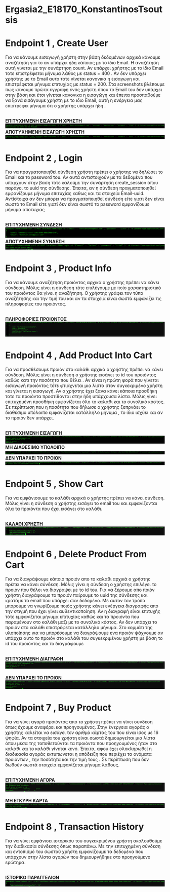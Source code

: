 # Ergasia2_E18170_KonstantinosTsoutsis
<h1>Endpoint 1 , Create User</h1>
<p>Για να κάνουμε εισαγωγή χρήστη στην βάση δεδομένων αρχικά κάνουμε αναζήτηση για το αν υπάρχει ήδη κάποιος με το ίδιο Email. Η αναζήτηση αυτή γίνεται με την συνάρτηση count. Αν υπάρχει χρήστης με το ίδιο Email τοτε επιστρέφεται μήνυμα λάθος με status = 400 . Αν δεν υπάρχει χρήστης με το Email αυτο τοτε γίνεται κανονικα η εισαγωγη και επιστρέφεται μήνυμα επιτυχίας με status = 200. Στα screenshots βλέπουμε πως κάνουμε πρώτα εγγραφη ενός χρήστη όπου το Email του δεν υπάρχει στην βάση και έτσι γίνεται κανονικα η εισαγώγη και έπειτα προσπαθούμε να ξανά εισάγουμε χρήστη με το ιδιο Email, αυτή η ενέργεια μας επιστρεφει μήνυμα ότι ο χρήστης υπάρχει ήδη .</p>
<br>
<b>ΕΠΙΤΥΧΗΜΕΝΗ ΕΙΣΑΓΩΓΗ ΧΡΗΣΤΗ</b>
<img src="screens/1.CreateOK.png">
<br>
<b>ΑΠΟΤΥΧΗΜΕΝΗ ΕΙΣΑΓΩΓΗ ΧΡΗΣΤΗ</b>
 <img src="screens/1.CreateFAIL.png">
 
 <h1>Endpoint 2 , Login</h1>
 <p>Για να πραγματοποιηθεί σύνδεση χρήστη πρέπει ο χρήστης να δηλώσει το Email και το password του. Αν αυτά αντιστοιχούν με τα δεδομένα που υπάρχουν στην βαση τότε καλούμε την συνάρτηση create_session όπου παράγει το uuid της σύνδεσης. Έπειτα, αν η σύνδεση πραγματοποιηθεί εμφανίζουμε μήνυμα επιτυχίας καθως και τα στοιχεία Email-uuid. Αντίστοιχα αν δεν μπορει να πραγματοποιηθεί σύνδεση είτε γιατι δεν είναι σωστό το Email είτε γιατί δεν είναι σωστό το password εμφανίζουμε μήνυμα αποτυχιας</p>
<br>
<b>ΕΠΙΤΥΧΗΜΕΝΗ ΣΥΝΔΕΣΗ</b>
<img src="screens/2.loginOk.png">
<br>
<b>ΑΠΟΤΥΧΗΜΕΝΗ ΣΥΝΔΕΣΗ</b>
 <img src="screens/2.logkinWrongEmail.png">  
 
 <h1>Endpoint 3 , Product Info</h1>
 <p>Για να κάνουμε αναζήτηση προιόντος αρχικά ο χρήστης πρέπει να κάνει σύνδεση. Μόλις γίνει η σύνδεση τότε επιλέγουμε με ποίο χαρακτηριστικό του προιόντος θα γίνει η αναζήτηση. Ο χρήστης γράφει τον τύπο αναζήτησης και την τιμή του και αν τα στοιχεία είναι σωστά εμφανίζει τις πληροφορίες του προιόντος.</p>
<br>
<b>ΠΛΗΡΟΦΟΡΙΕΣ ΠΡΟΙΟΝΤΟΣ</b>
<img src="screens/3.productInfo.png">
<br>

<h1>Endpoint 4 , Add Product Into Cart</h1>
<p>Για να προσθέσουμε προιόν στο καλάθι αρχικά ο χρήστης πρέπει να κάνει σύνδεση. Μόλις γίνει η σύνδεση ο χρήστης εισάγει το id του προιόντος καθώς κατι την ποσότητα που θέλει . Αν είναι η πρώτη φορά που γίνεται εισαγωγή προιόντος τότε φτιάχνεται μια λίστα στον συγκεκριμένο χρήστη και γίνεται η εισαγωγή. Αν ο χρήστης έχει ξανα κάνει κάποια προσθήκη τοτε τα προιόντα προστίθονται στην ήδη υπάρχουσα λίστα. Μόλις γίνει επιτυχημένη προσθήκη εμφανίζεται όλο το καλάθι και το συνολικό κόστος. Σε περίπτωση που η ποσότητα που δήλωσε ο χρήστης ξεπρνάει το διαθέσιμο υπόλοιπο εμφανίζεται κατάλληλο μήνυμα , το ίδιο ισχύει και αν το προιόν δεν υπάρχει.</p>
<br>
<b>ΕΠΙΤΥΧΗΜΕΝΗ ΕΙΣΑΓΩΓΗ </b>
<img src="screens/4.AddProductIntoCart.png">
<br>
<b>ΜΗ ΔΙΑΘΕΣΙΜΟ ΥΠΟΛΟΙΠΟ </b>
<img src="screens/4.OutOfStock.png">
<br>
<b>ΔΕΝ ΥΠΑΡΧΕΙ ΤΟ ΠΡΟΙΟΝ</b>
<img src="screens/4.WronInput.png">
<br>

<h1>Endpoint 5 , Show Cart</h1>
<p>Για να εμφάνισουμε το καλάθι αρχικά ο χρήστης πρέπει να κάνει σύνδεση. Μόλις γίνει η σύνδεση ο χρήστης εισάγει το email του και εμφανίζονται όλα τα προιόντα που έχει εισάγει στο καλάθι.</p>
<br>
<b>ΚΑΛΑΘΙ ΧΡΗΣΤΗ</b>
<img src="screens/5.cart.png">
<br>

<h1>Endpoint 6 , Delete Product From Cart</h1>
<p>Για να διαγράψουμε κάποιο προιόν απο το καλάθι αρχικά ο χρήστης πρέπει να κάνει σύνδεση. Μόλις γίνει η σύνδεση ο χρήστης επιλέγει το προιόν που θέλει να διαγραψει με το id του. Για να ξέρουμε απο ποιόν χρήστη διαγράφουμε το προιόν παίρουμε το uuid της σύνδεσης και κρατάμε το email που υπάρχει σαν δεδομένο. Με αυτον τον τρόπο μπορούμε να γνωρίζουμε ποιός χρήστης κάνει ενέργεια διαγραφής απο την στιγμή που έχει γίνει αυθεντικοποίηση. Αν η διαγραφή είναι επιτυχής τότε εμφανίζεται μήνυμα επιτυχίας καθώς και τα προιόντα που παραμένουν στο καλάθι μαζι με το συνολικό κόστος. Αν δεν υπάρχει το προιόν στο καλάθι επιστρέφεται κατάλληλο μήνυμα. Στο κομμάτι της υλοποίησης για να μπορέσουμε να διαγράψουμε ενα προιόν ψάχνουμε αν υπάρχει αυτο το προιόν στο καλάθι του συγκεκριμένου χρήστη με βάση το id του προιόντος και το διαγράφουμε</p>
<br>
<b>ΕΠΙΤΥΧΗΜΕΝΗ ΔΙΑΓΡΑΦΗ</b>
<img src="screens/6.deleteFromCart.png">
<br>
<br>
<b>ΔΕΝ ΥΠΑΡΧΕΙ ΤΟ ΠΡΟΙΟΝ</b>
<img src="screens/6.deleteFail.png">
<br>

<h1>Endpoint 7 , Buy Product</h1>
<p>Για να γίνει αγορά προιόντος απο το χρήστη πρέπει να γίνει συνδεση όπως έχουμε αναφέρει και προηγουμένος. Στην ένεργεια αγοράς ο χρήστης καλείται να εισάγει τον αριθμό κάρτας του που είναι ίσος με 16 ψηφία. Αν τα στοιχεία του χρήστη είναι σωστά δημιουργείται μια λίστα όπου μέσα της τοποθετούνται τα προιόντα που προηγουμένος ήταν στο καλάθι και το καλάθι γίνεται κενό. Έπειτα, αφού έχει ολοκληρωθεί η διαδικασία αγοράς εκτυπωνεται η απόδειξη που περιέχει τα ονόματα προιόντων , την ποσότητα και την τιμή τους . Σε περίπτωση που δεν δωθούν σωστά στοιχεία εμφανίζεται μήνυμα λάθους.</p>
<br>
<b>ΕΠΙΤΥΧΗΜΕΝΗ ΑΓΟΡΑ</b>
<img src="screens/7.buy.png">
<br>
<br>
<b>ΜΗ ΕΓΚΥΡΗ ΚΑΡΤΑ</b>
<img src="screens/7.buyFail.png">
<br>

<h1>Endpoint 8 , Transaction History</h1>
<p>Για να γίνει εμφάνισει ιστορικόυ του συγκεκριμένου χρήστη ακολουθούμε την διαδικασία σύνδεσης όπως παραπάνω. Με την επιτυχημένη σύνδεση και εντοπισμό του σωστού χρήστη εμφανίζουμε τα δεδομένα που υπάρχουν στην λίστα αγορών που δημιουργήθηκε στο προηγούμενο ερώτημα.</p>
<br>
<b>ΙΣΤΟΡΙΚΟ ΠΑΡΑΓΓΕΛΙΩΝ</b>
<img src="screens/8.trans.png">
<br>


